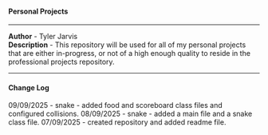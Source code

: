 #### Personal Projects

---

**Author** - Tyler Jarvis \
**Description** - This repository will be used for all of my personal projects that are either in-progress, or not of a high enough quality to reside in the professional projects repository. 

---

#### Change Log

09/09/2025 - snake - added food and scoreboard class files and configured collisions. 
08/09/2025 - snake - added a main file and a snake class file.
07/09/2025 - created repository and added readme file. 